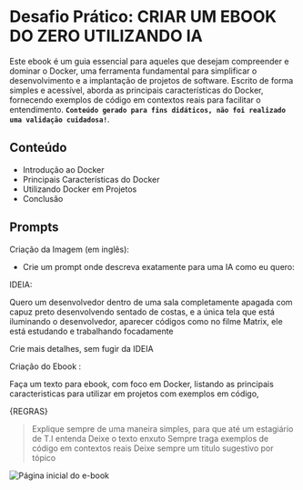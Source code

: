 #   Desafio Prático: CRIAR UM EBOOK DO ZERO UTILIZANDO IA

Este ebook é um guia essencial para aqueles que desejam compreender e dominar o Docker, uma ferramenta fundamental para simplificar o desenvolvimento e a implantação de projetos de software. Escrito de forma simples e acessível, aborda as principais características do Docker, fornecendo exemplos de código em contextos reais para facilitar o entendimento. 
**`Conteúdo gerado para fins didáticos, não foi realizado uma validação cuidadosa!`**.

## Conteúdo

- Introdução ao Docker
- Principais Características do Docker
- Utilizando Docker em Projetos
- Conclusão

## Prompts

Criação da Imagem (em inglês):

- Crie um prompt onde descreva exatamente para uma IA como eu quero:

IDEIA:

Quero um desenvolvedor dentro de uma sala completamente apagada com capuz preto desenvolvendo sentado de costas, e a única tela que está iluminando o desenvolvedor, aparecer códigos como no filme Matrix, ele está estudando e trabalhando focadamente

Crie mais detalhes, sem fugir da IDEIA


Criação do Ebook : 

Faça um texto para ebook, com foco em Docker, listando as principais caracteristicas para utilizar em projetos com exemplos em código,

{REGRAS}
> Explique sempre de uma maneira simples, para que até um estagiário de T.I entenda
> Deixe o texto enxuto
> Sempre traga exemplos de código em contextos reais
> Deixe sempre um titulo sugestivo por tópico


![Página inicial do e-book](https://github.com/Eduardooliveira95/ebook-docker-IA/blob/main/imagem/pagina_inicial.png)

